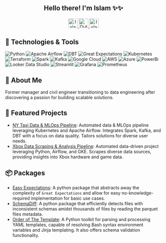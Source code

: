 ## <p align="center">Hello there! I'm Islam ✨✨</p>
  
<p align="center">
  <a href="https://www.linkedin.com/in/islam-elsayed-ba7692240/">
    <img src="https://user-images.githubusercontent.com/107177143/190924452-6a38dc8b-a54c-4a12-ace9-e82e2f138850.svg" alt="Islam's LinkedIn" height="30px"/>
  </a>
  <a href="mailto:elsayed.is@outlook.com">
    <img src="https://github-production-user-asset-6210df.s3.amazonaws.com/107177143/253976652-6004dc58-e62e-417e-b2b2-0122d2d4ce10.svg" alt="Outlook" height="30px"/>
  </a>
    <a href="https://elsayed91.github.io/resume/">
    <img src="https://github-production-user-asset-6210df.s3.amazonaws.com/107177143/253979128-12215be1-807d-4e24-a2b9-b994726efd6f.svg" alt="Islam's Portfolio" height="30px"/>
  </a>
</p>





<!-- Technologies -->
## 🔧 Technologies & Tools
![Python](https://img.shields.io/badge/Python-3776AB?style=flat&logo=python&logoColor=white) 
![Apache Airflow](https://img.shields.io/badge/Apache%20Airflow-017CEE?style=flat&logo=apache-airflow&logoColor=white)
![DBT](https://img.shields.io/badge/DBT-F47A20?style=flat&logo=dbt&logoColor=white) 
![Great Expectations](https://img.shields.io/badge/Great%20Expectations-31517A?style=flat&logo=python&logoColor=white)
![Kubernetes](https://img.shields.io/badge/Kubernetes-326CE5?style=flat&logo=kubernetes&logoColor=white) 
![Terraform](https://img.shields.io/badge/Terraform-623CE4?style=flat&logo=terraform&logoColor=white)
![Spark](https://img.shields.io/badge/Spark-E25A1C?style=flat&logo=apache-spark&logoColor=white) 
![Kafka](https://img.shields.io/badge/Apache%20Kafka-000000?style=flat&logo=apache-kafka&logoColor=white)
![Google Cloud](https://img.shields.io/badge/Google%20Cloud-4285F4?style=flat&logo=google-cloud&logoColor=white) 
![AWS](https://img.shields.io/badge/AWS-232F3E?style=flat&logo=amazon-aws&logoColor=white) 
![Azure](https://img.shields.io/badge/Azure-0078D4?style=flat&logo=microsoft-azure&logoColor=white)
![PowerBi](https://img.shields.io/badge/PowerBi-F2C811?style=flat&logo=power-bi&logoColor=white) 
![Looker Data Studio](https://img.shields.io/badge/Looker%20Data%20Studio-000000?style=flat&logo=looker&logoColor=white)
![Streamlit](https://img.shields.io/badge/Streamlit-FF4B4B?style=flat&logo=streamlit&logoColor=white)
![Grafana](https://img.shields.io/badge/Grafana-F46800?style=flat&logo=grafana&logoColor=white) 
![Prometheus](https://img.shields.io/badge/Prometheus-E6522C?style=flat&logo=prometheus&logoColor=white)


<!-- About Me -->
## 🌱 About Me

Former manager and civil engineer transitioning to data engineering after discovering a passion for building scalable solutions.
<!-- Projects -->
## 🚀 Featured Projects
- [NY Taxi Data & MLOps Pipeline](https://github.com/Elsayed91/taxi-data-pipeline): Automated data & MLOps pipeline leveraging Kubernetes and Apache Airflow. Integrates Spark, Kafka, and DBT with a focus on data quality. Tailors solutions for diverse user needs.
- [Xbox Data Scraping & Analysis Pipeline](https://github.com/Elsayed91/xbox_de_project): Automated data-driven project leveraging Python, Airflow, and GKE. Scrapes diverse data sources, providing insights into Xbox hardware and game data.

## 📦 Packages
- [Easy Expectations](https://github.com/Elsayed91/easy_expectations): A python package that abstracts away the complexity of `Great Expectations` and allow for easy no-knowledge-required implementation for basic use cases.
- [SchemaDiff](https://github.com/Elsayed91/schemadiff): A python package that efficiently detects files with inconsistent schemas amidst thousands of files by reading the parquet files metadata.
- [Order of The Template](https://github.com/Elsayed91/oot): A Python toolkit for parsing and processing YAML templates, capable of resolving Bash syntax environment variables and Jinja templating. It also offers schema validation functionality.



<!-- Footer ![Profile Views](https://komarev.com/ghpvc/?username=Elsayed91&color=blueviolet) -->



<!---
Lestrang1991/Lestrang1991 is a ✨ special ✨ repository because its `README.md` (this file) appears on your GitHub profile.
You can click the Preview link to take a look at your changes.
--->
